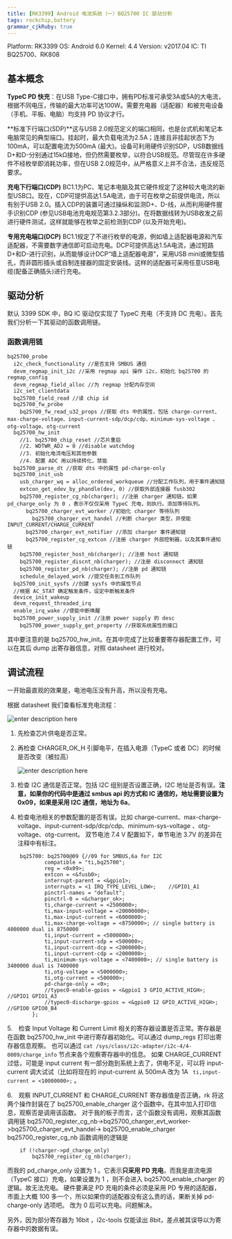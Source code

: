```yaml
---
title: [RK3399] Android 电池系统（一）BQ25700 IC 驱动分析
tags: rockchip,battery
grammar_cjkRuby: true
---
```


Platform: RK3399 
OS: Android 6.0 
Kernel: 4.4 
Version: v2017.04
IC: TI BQ25700、RK808

## 基本概念
**TypeC PD 快充**：在USB Type-C接口中，拥有PD标准可承受3A或5A的大电流，根据不同电压，传输的最大功率可达100W。需要充电器（适配器）和被充电设备（手机、平板、电脑）均支持 PD 协议才行。

**标准下行端口(SDP)**这与USB 2.0规范定义的端口相同，也是台式机和笔记本电脑常见的典型端口。挂起时，最大负载电流为2.5A；连接且非挂起状态下为100mA，可以配置电流为500mA (最大)。设备可利用硬件识别SDP，USB数据线D+和D-分别通过15kΩ接地，但仍然需要枚举，以符合USB规范。尽管现在许多硬件不经枚举即消耗功率，但在USB 2.0规范中，从严格意义上并不合法，违反规范要求。

**充电下行端口(CDP)** BC1.1为PC、笔记本电脑及其它硬件规定了这种较大电流的新型USB口。现在，CDP可提供高达1.5A电流，由于可在枚举之前提供电流，所以有别于USB 2.0。插入CDP的装置可通过操纵和监测D+、D-线，从而利用硬件握手识别CDP (参见USB电池充电规范第3.2.3部分)。在将数据线转为USB收发之前进行硬件测试，这样就能够在枚举之前检测到CDP (以及开始充电)。

**专用充电端口(DCP)** BC1.1规定了不进行枚举的电源，例如墙上适配器电源和汽车适配器，不需要数字通信即可启动充电。DCP可提供高达1.5A电流，通过短路D+和D-进行识别，从而能够设计DCP“墙上适配器电源”，采用USB mini或微型插孔，而非圆形插头或自制连接器的固定安装线。这样的适配器可采用任意USB电缆(配备正确插头)进行充电。

## 驱动分析
默认 3399 SDK 中，BQ IC 驱动仅实现了 TypeC 充电（不支持 DC 充电）。首先我们分析一下其驱动的函数调用链。

### 函数调用链
```
bq25700_probe
  i2c_check_functionality //是否支持 SMBUS 通信
  devm_regmap_init_i2c //采用 regmap api 操作 i2c，初始化 bq25700 的 regmap_config 
  devm_regmap_field_alloc //为 regmap 分配内存空间
  i2c_set_clientdata 
  bq25700_field_read //读 chip id
  bq25700_fw_probe 
    bq25700_fw_read_u32_props //获取 dts 中的属性，包括 charge-current、max-charge-voltage、input-current-sdp/dcp/cdp、minimum-sys-voltage 、otg-voltage、otg-current
  bq25700_hw_init
    //1. bq25700_chip_reset //芯片重启
    //2. WDTWR_ADJ = 0 //disable watchdog
    //3. 初始化电流电压和其他参数
    //4. 配置 ADC 用以持续转化，禁能
  bq25700_parse_dt //获取 dts 中的属性 pd-charge-only 
  bq25700_init_usb 
    usb_charger_wq = alloc_ordered_workqueue //分配工作队列，用于事件通知链
    extcon_get_edev_by_phandle(dev, 0) //获取外部连接器 fusb302
    bq25700_register_cg_nb(charger); //注册 charger 通知链。如果 pd_charge_only 为 0 ，表示不仅仅采用 TypeC 充电，则执行。添加等待队列。 
      bq25700_charger_evt_worker //初始化 charger 等待队列
        bq25700_charger_evt_handel //判断 charger 类型，并使能 INPUT_CURRENT/CHARGE_CURRENT
      bq25700_charger_evt_notifier //添加 charger 事件通知链
      bq25700_register_cg_extcon //注册 charger 外部控制器，以及其事件通知链
    bq25700_register_host_nb(charger); //注册 host 通知链
    bq25700_register_discnt_nb(charger); //注册 disconnect 通知链
    bq25700_register_pd_nb(charger); //注册 pd 通知链
    schedule_delayed_work //提交任务到工作队列
  bq25700_init_sysfs //创建 sysfs 中的属性节点
  //根据 AC_STAT 确定触发条件，设定中断触发条件
  device_init_wakeup 
  devm_request_threaded_irq 
  enable_irq_wake //使能中断唤醒
  bq25700_power_supply_init //注册 power supply 的 desc
    bq25700_power_supply_get_property //获取系统属性的接口
```
其中要注意的是 bq25700_hw_init。在其中完成了比较重要寄存器配置工作，可以在其后 dump 出寄存器信息，对照 datasheet 进行校对。


## 调试流程
一开始最直观的效果是，电池电压没有升高，所以没有充电。

根据 datasheet 我们查看标准充电流程：

   ![enter description here][1]

1. 先检查芯片供电是否正常。
2. 再检查 CHARGER_OK_H 引脚电平，在插入电源（TypeC 或者 DC）的时候是否改变（被拉高）
 
    ![enter description here][2]

3. 检查 I2C 通信是否正常。包括 I2C 组别是否设置正确，I2C 地址是否有误。**注意，如果你的代码中是通过 smbus api 的方式和 IC 通信的，地址需要设置为 0x09，如果是采用 I2C 通信，地址为 6a**。
4. 检查电池相关的参数配置的是否有误。比如  charge-current、max-charge-voltage、input-current-sdp/dcp/cdp、minimum-sys-voltage 、otg-voltage、otg-current。
双节电池 7.4 V 配置如下，单节电池 3.7V 的差异在注释中有标注。
```
	bq25700: bq25700@09 {//09 for SMBUS,6a for I2C
			compatible = "ti,bq25700";
			reg = <0x09>;
			extcon = <&fusb0>;
			interrupt-parent = <&gpio1>;
			interrupts = <1 IRQ_TYPE_LEVEL_LOW>;	//GPIO1_A1
			pinctrl-names = "default";
			pinctrl-0 = <&charger_ok>;
			ti,charge-current = <2500000>;
			ti,max-input-voltage = <20000000>;
			ti,max-input-current = <6000000>;
			ti,max-charge-voltage = <8750000>; // single battery is 4000000 dual is 8750000
			ti,input-current = <5000000>;
			ti,input-current-sdp = <500000>;
			ti,input-current-dcp = <2000000>;
			ti,input-current-cdp = <2000000>;
			ti,minimum-sys-voltage = <7400000>; // single battery is 3400000 dual is 7400000
			ti,otg-voltage = <5000000>;
			ti,otg-current = <500000>;
			pd-charge-only = <0>;
			//typec0-enable-gpios = <&gpio1 3 GPIO_ACTIVE_HIGH>; //GPIO1 GPIO1_A3
			//typec0-discharge-gpios = <&gpio0 12 GPIO_ACTIVE_HIGH>; //GPIO0 GPIO0_B4
		};
```
5.　检查 Input Voltage 和 Current Limit 相关的寄存器设置是否正常。寄存器是在函数 bq25700_hw_init 中进行寄存器初始化。可以通过 dump_regs 打印出寄存器信息观察。
也可以通过 ` cat /sys/class/i2c-adapter/i2c-4/4-0009/charge_info ` 节点来各个观察寄存器中的信息。
如果 CHARGE_CURRENT 过低，可能是 input current 有一部分跑到系统上去了，供电不足，可以将 input-current 调大试试（比如将现在的 input-current 从 500mA 改为 1A ` ti,input-current = <10000000>;` 。

6.　观察 INPUT_CURRENT 和 CHARGE_CURRENT 寄存器值是否正确，rk 将这两个操作封装在了 bq25700_enable_charger 这个函数中。在其中加入打印信息，观察否是调用该函数。
对于我的板子而言，这个函数没有调用，观察其函数调用链
bq25700_register_cg_nb->bq25700_charger_evt_worker->bq25700_charger_evt_handel-> bq25700_enable_charger 
bq25700_register_cg_nb 函数调用的逻辑是
```
	if (!charger->pd_charge_only)
		bq25700_register_cg_nb(charger);
```
而我的 pd_charge_only 设置为 1 。它表示**只采用 PD 充电**，而我是直流电源（TypeC 接口）充电，如果设置为 1 ，则不会进入 bq25700_enable_charger 的逻辑。故无法充电。
硬件要满足 PD 充电的条件必须是采用 PD 专用的适配器，市面上大概 100 多一个，所以如果你的适配器没有这么贵的话，果断关掉 pd-charge-only 选项吧。
改为 0 后可以充电。问题解决。


另外，因为部分寄存器为 16bit ，i2c-tools 仅能读出 8bit，差点被其误导以为寄存器中的数据有误。

  [1]: http://wx3.sinaimg.cn/large/ba061518ly1ffnfkdssl9j20mf048aat.jpg
  [2]: http://wx4.sinaimg.cn/large/ba061518ly1ffnfght5ykj20c602rdfx.jpg